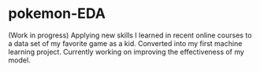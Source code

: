 # pokemon-EDA
(Work in progress) Applying new skills I learned in recent online courses to a data set of my favorite game as a kid. Converted into my first machine learning project. Currently working on improving the effectiveness of my model.

